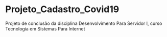 # Projeto_Cadastro_Covid19
Projeto de conclusão da disciplina Desenvolvimento Para Servidor I, curso Tecnologia em Sistemas Para Internet

